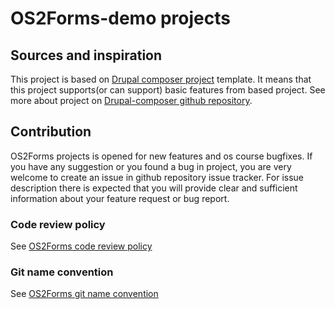 # OS2Forms-demo projects

## Sources and inspiration
This project is based on [Drupal composer project](https://packagist.org/packages/drupal-composer/drupal-project) template.
It means that this project supports(or can support) basic features from based project.
See more about project on [Drupal-composer github repository](https://github.com/drupal-composer/drupal-project).

## Contribution

OS2Forms projects is opened for new features and os course bugfixes.
If you have any suggestion or you found a bug in project, you are very welcome
to create an issue in github repository issue tracker.
For issue description there is expected that you will provide clear and
sufficient information about your feature request or bug report.

### Code review policy
See [OS2Forms code review policy](https://github.com/OS2Forms/docs#code-review)

### Git name convention
See [OS2Forms git name convention](https://github.com/OS2Forms/docs#git-guideline)
